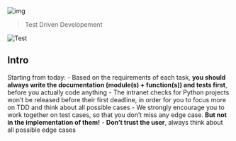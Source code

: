 ![img](https://assets.imaginablefutures.com/media/images/ALX_Logo.max-200x150.png)
> Test Driven Developement 

![Test](https://s3.amazonaws.com/intranet-projects-files/holbertonschool-higher-level_programming+/246/giphy-4.gif)

## Intro 
Starting from today:
    - Based on the requirements of each task, __you should always write the documentation (module(s) + function(s)) and tests first__, before you actually code anything
    - The intranet checks for Python projects won’t be released before their first deadline, in order for you to focus more on TDD and think about all possible cases
    - We strongly encourage you to work together on test cases, so that you don’t miss any edge case. __But not in the implementation of them!__
    - __Don’t trust the user__, always think about all possible edge cases